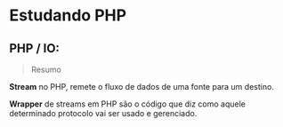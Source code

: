 # Estudando PHP 


## PHP / IO:

>Resumo

**Stream** no PHP, remete o fluxo de dados de uma fonte para um destino.

**Wrapper** de streams em PHP são o código que diz como aquele determinado protocolo vai ser usado e gerenciado.


